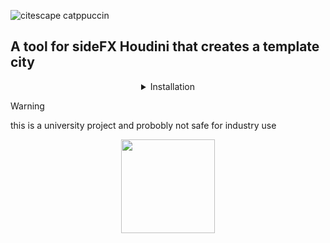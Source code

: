 
![citescape catppuccin](https://github.com/JoeHarper-tech/VFX-6102-citybuilder/blob/main/pictures/cat_evening-sky.png?raw=true)
## A tool for sideFX Houdini that creates a template city


<details align="center">
 <summary>Installation</summary>
 <br>

 ### Step one
 right click in the toolbar and click new tool
 <br>
 <img src="https://github.com/kuisux/VFX-6102-citybuilder/blob/main/pictures/installation/tut01.png?raw=true" width="500">
 <br>


 ### Step two
 Fill in the Name and Label of the tool, add an icon aswell if you want :D
 <br>
 <img src="https://github.com/kuisux/VFX-6102-citybuilder/blob/main/pictures/installation/step02.png?raw=true" width="500">
 <br>

### Step three
Press the script tab, then paste the script into the box
<br>
<img src="https://github.com/kuisux/VFX-6102-citybuilder/blob/main/pictures/installation/step03.png?raw=true" width="500">
<br>

### Step four
Press the accpet button
<br>
<img src"

</details>


> [!WARNING]
> this is a university project and probobly not safe for industry use

 <p align="center">
<img src="https://github.com/kuisux/VFX-6102-citybuilder/blob/main/pictures/KuiLogo.png?raw=true" width="150">
 </p>
